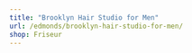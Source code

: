```yaml
---
title: "Brooklyn Hair Studio for Men"
url: /edmonds/brooklyn-hair-studio-for-men/
shop: Friseur
---
```

